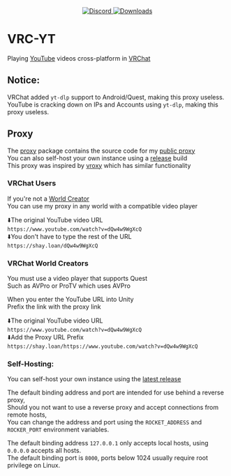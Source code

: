 <div align="center">
  <a href="https://discord.shaybox.com">
    <img alt="Discord" src="https://img.shields.io/discord/824865729445888041?color=404eed&label=Discord&logo=Discord&logoColor=FFFFFF">
  </a>
  <a href="https://github.com/shaybox/vrc-yt/releases/latest">
    <img alt="Downloads" src="https://img.shields.io/github/downloads/shaybox/vrc-yt/total?color=3fb950&label=Downloads&logo=github&logoColor=FFFFFF">
  </a>
</div>

# VRC-YT
Playing [YouTube] videos cross-platform in [VRChat]

## Notice:
VRChat added `yt-dlp` support to Android/Quest, making this proxy useless.  
YouTube is cracking down on IPs and Accounts using `yt-dlp`, making this proxy useless.

## Proxy
The [proxy](/proxy) package contains the source code for my [public proxy](https://shay.loan)  
You can also self-host your own instance using a [release](https://github.com/shaybox/vrc-yt/releases/latest) build  
This proxy was inspired by [vroxy](https://github.com/techanon/vroxy) which has similar functionality  


### VRChat Users
If you're not a [World Creator](#vrchat-world-creators)  
You can use my proxy in any world with a compatible video player

⬇️The original YouTube video URL  
`https://www.youtube.com/watch?v=dQw4w9WgXcQ`  
⬇️You don't have to type the rest of the URL  
`https://shay.loan/dQw4w9WgXcQ`


### VRChat World Creators
You must use a video player that supports Quest  
Such as AVPro or ProTV which uses AVPro

When you enter the YouTube URL into Unity  
Prefix the link with the proxy link  

⬇️The original YouTube video URL  
`https://www.youtube.com/watch?v=dQw4w9WgXcQ`  
⬇️Add the Proxy URL Prefix  
`https://shay.loan/https://www.youtube.com/watch?v=dQw4w9WgXcQ`  


### Self-Hosting:
You can self-host your own instance using the [latest release](https://github.com/ShayBox/VRC-YT/releases/latest)

The default binding address and port are intended for use behind a reverse proxy,  
Should you not want to use a reverse proxy and accept connections from remote hosts,  
You can change the address and port using the `ROCKET_ADDRESS` and `ROCKER_PORT` environment variables.

The default binding address `127.0.0.1` only accepts local hosts, using `0.0.0.0` accepts all hosts.  
The default binding port is `8000`, ports below 1024 usually require root privilege on Linux.


[YouTube]: https://youtube.com
[VRChat]:  https://vrchat.com
